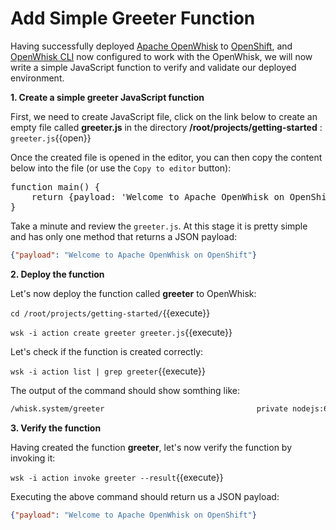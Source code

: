 # Add Simple Greeter Function

Having successfully deployed [Apache OpenWhisk](https://openwhisk.apache.org/) to [OpenShift](https://openshift.com), and [OpenWhisk CLI](https://github.com/apache/incubator-openwhisk-cli/releases/) now configured to work with the OpenWhisk, we will now write a simple JavaScript function to verify and validate our deployed environment.


**1. Create a simple greeter JavaScript function**

First, we need to create JavaScript file, click on the link below to create an empty file called **greeter.js** in the directory **/root/projects/getting-started** : ``greeter.js``{{open}}

Once the created file is opened in the editor, you can then copy the content below into the file (or use the `Copy to editor` button):

<pre class="file" data-filename="/root/projects/getting-started/greeter.js" data-target="replace">
function main() {
    return {payload: 'Welcome to Apache OpenWhisk on OpenShift'};
}
</pre>
Take a minute and review the `greeter.js`. At this stage it is pretty simple and has only one method that returns a JSON payload: 

```json
{"payload": "Welcome to Apache OpenWhisk on OpenShift"}
```

**2. Deploy the function**

Let's now deploy the function called **greeter** to OpenWhisk:

``cd /root/projects/getting-started/``{{execute}}

``wsk -i action create greeter greeter.js``{{execute}}

Let's check if the function is created correctly:

``wsk -i action list | grep greeter``{{execute}}

The output of the command should show somthing like:

```sh
/whisk.system/greeter                                  private nodejs:6
```

**3. Verify the function**

Having created the function **greeter**, let's now verify the function by invoking it:

``wsk -i action invoke greeter --result``{{execute}}

Executing the above command should return us a JSON payload:

```json
{"payload": "Welcome to Apache OpenWhisk on OpenShift"}
```
